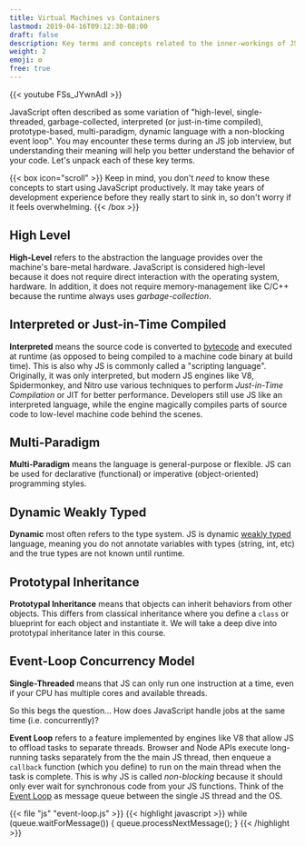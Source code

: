 ```yaml
---
title: Virtual Machines vs Containers
lastmod: 2019-04-16T09:12:30-08:00
draft: false
description: Key terms and concepts related to the inner-workings of JS 
weight: 2
emoji: ⚙️
free: true
---
```


{{< youtube FSs_JYwnAdI >}}

JavaScript often described as some variation of "high-level, single-threaded, garbage-collected, interpreted (or just-in-time compiled),  prototype-based, multi-paradigm, dynamic language with a non-blocking event loop". You may encounter these terms during an JS job interview, but understanding their meaning will help you better understand the behavior of your code. Let's unpack each of these key terms.

{{< box icon="scroll" >}}
Keep in mind, you don't *need* to know these concepts to start using JavaScript productively. It may take years of development experience before they really start to sink in, so don't worry if it feels overwhelming. 
{{< /box >}}

## High Level

**High-Level** refers to the abstraction the language provides over the machine's bare-metal hardware. JavaScript is considered high-level because it does not require direct interaction with the operating system, hardware. In addition, it does not require memory-management like C/C++ because the runtime always uses *garbage-collection*.

## Interpreted or Just-in-Time Compiled

**Interpreted** means the source code is converted to [bytecode](https://en.wikipedia.org/wiki/Bytecode) and executed at runtime (as opposed to being compiled to a machine code binary at build time). This is also why JS is commonly called a "scripting language". Originally, it was only interpreted, but modern JS engines like V8, Spidermonkey, and Nitro use various techniques to perform *Just-in-Time Compilation* or JIT for better performance. Developers still use JS like an interpreted language, while the engine magically compiles parts of source code to low-level machine code behind the scenes.  

## Multi-Paradigm

**Multi-Paradigm** means the language is general-purpose or flexible. JS can be used for declarative (functional) or imperative (object-oriented) programming styles. 

## Dynamic Weakly Typed

**Dynamic** most often refers to the type system. JS is dynamic [weakly typed](https://en.wikipedia.org/wiki/Strong_and_weak_typing) language, meaning you do not annotate variables with types (string, int, etc) and the true types are not known until runtime. 

## Prototypal Inheritance

**Prototypal Inheritance** means that objects can inherit behaviors from other objects. This differs from classical inheritance where you define a `class` or blueprint for each object and instantiate it. We will take a deep dive into prototypal inheritance later in this course. 

## Event-Loop Concurrency Model

**Single-Threaded** means that JS can only run one instruction at a time, even if your CPU has multiple cores and available threads. 

So this begs the question... How does JavaScript handle jobs at the same time (i.e. concurrently)? 

**Event Loop** refers to a feature implemented by engines like V8 that allow JS to offload tasks to separate threads.  Browser and Node APIs execute long-running tasks separately from the the main JS thread, then enqueue a `callback` function (which you define) to run on the main thread when the task is complete. This is why JS is called *non-blocking* because it should only ever wait for synchronous code from your JS functions. Think of the [Event Loop](https://developer.mozilla.org/en-US/docs/Web/JavaScript/EventLoop) as message queue between the single JS thread and the OS. 

{{< file "js" "event-loop.js" >}}
{{< highlight javascript >}}
while (queue.waitForMessage()) {
  queue.processNextMessage();
}
{{< /highlight >}}







